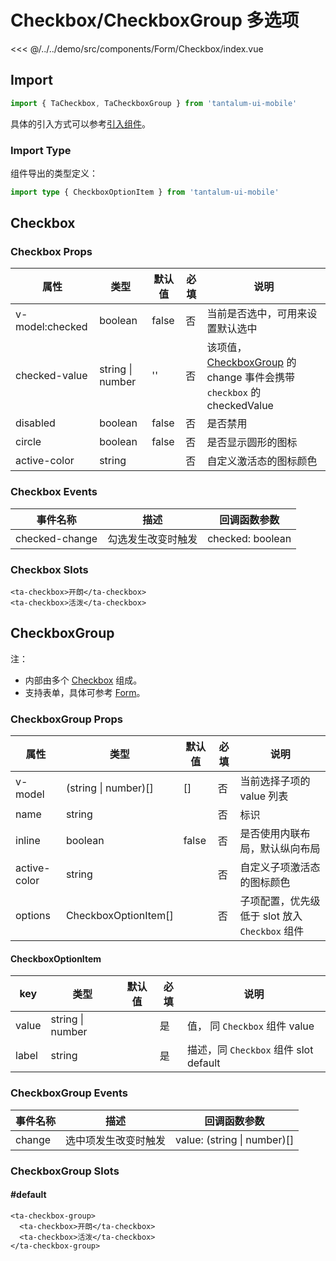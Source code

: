 # Checkbox/CheckboxGroup 多选项

<CodeDemo name="Checkbox">

<<< @/../../demo/src/components/Form/Checkbox/index.vue

</CodeDemo>

## Import

```js
import { TaCheckbox, TaCheckboxGroup } from 'tantalum-ui-mobile'
```

具体的引入方式可以参考[引入组件](../guide/import.md)。

### Import Type

组件导出的类型定义：

```ts
import type { CheckboxOptionItem } from 'tantalum-ui-mobile'
```

## Checkbox

### Checkbox Props

| 属性            | 类型             | 默认值 | 必填 | 说明                                                                                                            |
| --------------- | ---------------- | ------ | ---- | --------------------------------------------------------------------------------------------------------------- |
| v-model:checked | boolean          | false  | 否   | 当前是否选中，可用来设置默认选中                                                                                |
| checked-value   | string \| number | ''     | 否   | 该项值，[CheckboxGroup](./Checkbox.md#checkboxgroup-多项选择器) 的 change 事件会携带 `checkbox` 的 checkedValue |
| disabled        | boolean          | false  | 否   | 是否禁用                                                                                                        |
| circle          | boolean          | false  | 否   | 是否显示圆形的图标                                                                                              |
| active-color    | string           |        | 否   | 自定义激活态的图标颜色                                                                                          |

### Checkbox Events

| 事件名称       | 描述               | 回调函数参数     |
| -------------- | ------------------ | ---------------- |
| checked-change | 勾选发生改变时触发 | checked: boolean |

### Checkbox Slots

```vue
<ta-checkbox>开朗</ta-checkbox>
<ta-checkbox>活泼</ta-checkbox>
```

## CheckboxGroup

注：

- 内部由多个 [Checkbox](./Checkbox.md#Checkbox) 组成。
- 支持表单，具体可参考 [Form](./Form.md)。

### CheckboxGroup Props

| 属性         | 类型                 | 默认值 | 必填 | 说明                                           |
| ------------ | -------------------- | ------ | ---- | ---------------------------------------------- |
| v-model      | (string \| number)[] | []     | 否   | 当前选择子项的 value 列表                      |
| name         | string               |        | 否   | 标识                                           |
| inline       | boolean              | false  | 否   | 是否使用内联布局，默认纵向布局                 |
| active-color | string               |        | 否   | 自定义子项激活态的图标颜色                     |
| options      | CheckboxOptionItem[] |        | 否   | 子项配置，优先级低于 slot 放入 `Checkbox` 组件 |

#### CheckboxOptionItem

| key   | 类型             | 默认值 | 必填 | 说明                                  |
| ----- | ---------------- | ------ | ---- | ------------------------------------- |
| value | string \| number |        | 是   | 值， 同 `Checkbox` 组件 value         |
| label | string           |        | 是   | 描述，同 `Checkbox` 组件 slot default |

### CheckboxGroup Events

| 事件名称 | 描述                 | 回调函数参数                |
| -------- | -------------------- | --------------------------- |
| change   | 选中项发生改变时触发 | value: (string \| number)[] |

### CheckboxGroup Slots

#### #default

```vue
<ta-checkbox-group>
  <ta-checkbox>开朗</ta-checkbox>
  <ta-checkbox>活泼</ta-checkbox>
</ta-checkbox-group>
```
